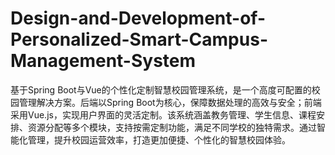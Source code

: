 # Design-and-Development-of-Personalized-Smart-Campus-Management-System
基于Spring Boot与Vue的个性化定制智慧校园管理系统，是一个高度可配置的校园管理解决方案。后端以Spring Boot为核心，保障数据处理的高效与安全；前端采用Vue.js，实现用户界面的灵活定制。该系统涵盖教务管理、学生信息、课程安排、资源分配等多个模块，支持按需定制功能，满足不同学校的独特需求。通过智能化管理，提升校园运营效率，打造更加便捷、个性化的智慧校园体验。
